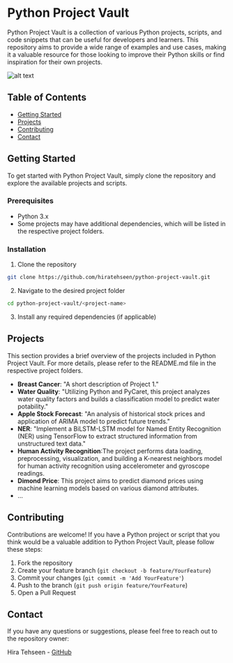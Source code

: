 # Python Project Vault

Python Project Vault is a collection of various Python projects, scripts, and code snippets that can be useful for developers and learners. This repository aims to provide a wide range of examples and use cases, making it a valuable resource for those looking to improve their Python skills or find inspiration for their own projects.

![alt text](ml.png)

## Table of Contents

- [Getting Started](#getting-started)
- [Projects](#projects)
- [Contributing](#contributing)
- [Contact](#contact)

## Getting Started

To get started with Python Project Vault, simply clone the repository and explore the available projects and scripts.

### Prerequisites

- Python 3.x
- Some projects may have additional dependencies, which will be listed in the respective project folders.

### Installation

1. Clone the repository
```bash
git clone https://github.com/hiratehseen/python-project-vault.git
```

2. Navigate to the desired project folder
```bash
cd python-project-vault/<project-name>
```

3. Install any required dependencies (if applicable)

## Projects

This section provides a brief overview of the projects included in Python Project Vault. For more details, please refer to the README.md file in the respective project folders.

- **Breast Cancer**: "A short description of Project 1."
- **Water Quality**: "Utilizing Python and PyCaret, this project analyzes water quality factors and builds a classification model to predict water potability."
- **Apple Stock Forecast**: "An analysis of historical stock prices and application of ARIMA model to predict future trends."
- **NER**: "Implement a BiLSTM-LSTM model for Named Entity Recognition (NER) using TensorFlow to extract structured information from unstructured text data."
- **Human Activity Recognition**:The project performs data loading, preprocessing, visualization, and building a K-nearest neighbors model for human activity recognition using accelerometer and gyroscope readings.
- **Dimond Price**: This project aims to predict diamond prices using machine learning models based on various diamond attributes.
- ...

## Contributing

Contributions are welcome! If you have a Python project or script that you think would be a valuable addition to Python Project Vault, please follow these steps:

1. Fork the repository
2. Create your feature branch (`git checkout -b feature/YourFeature`)
3. Commit your changes (`git commit -m 'Add YourFeature'`)
4. Push to the branch (`git push origin feature/YourFeature`)
5. Open a Pull Request


## Contact

If you have any questions or suggestions, please feel free to reach out to the repository owner:

Hira Tehseen - [GitHub](https://github.com/hiratehseen)
